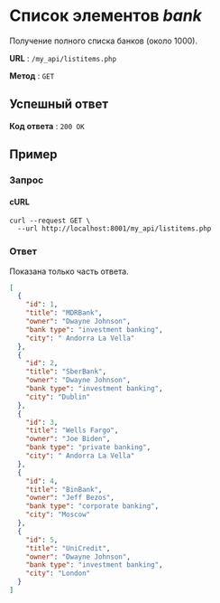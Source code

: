 # Список элементов *bank*

Получение полного списка банков (около 1000).

**URL** : `/my_api/listitems.php`

**Метод** : `GET`

## Успешный ответ

**Код ответа** : `200 OK`




## Пример

### Запрос

#### cURL

```shell
curl --request GET \
  --url http://localhost:8001/my_api/listitems.php
```

### Ответ

Показана только часть ответа.

```json
[
  {
    "id": 1,
    "title": "MDRBank",
    "owner": "Dwayne Johnson",
    "bank type": "investment banking",
    "city": " Andorra La Vella"
  },
  {
    "id": 2,
    "title": "SberBank",
    "owner": "Dwayne Johnson",
    "bank type": "investment banking",
    "city": "Dublin"
  },
  {
    "id": 3,
    "title": "Wells Fargo",
    "owner": "Joe Biden",
    "bank type": "private banking",
    "city": " Andorra La Vella"
  },
  {
    "id": 4,
    "title": "BinBank",
    "owner": "Jeff Bezos",
    "bank type": "corporate banking",
    "city": "Moscow"
  },
  {
    "id": 5,
    "title": "UniCredit",
    "owner": "Dwayne Johnson",
    "bank type": "investment banking",
    "city": "London"
  }
]
```